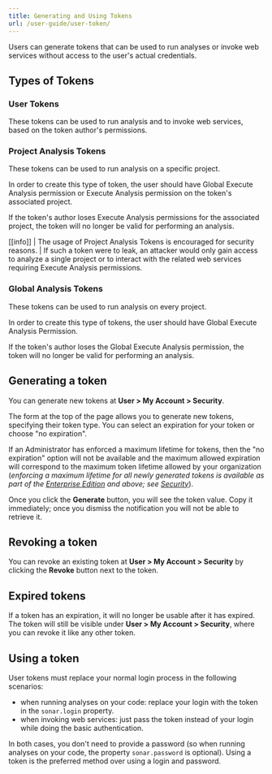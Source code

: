 ```yaml
---
title: Generating and Using Tokens
url: /user-guide/user-token/
---
```


Users can generate tokens that can be used to run analyses or invoke web services without access to the user's actual credentials.

## Types of Tokens

### User Tokens
These tokens can be used to run analysis and to invoke web services, based on the token author's permissions.

### Project Analysis Tokens
These tokens can be used to run analysis on a specific project. 

In order to create this type of token, the user should have Global Execute Analysis permission or Execute Analysis permission on the token's associated project.

If the token's author loses Execute Analysis permissions for the associated project, the token will no longer be valid for performing an
analysis.

[[info]]
| The usage of Project Analysis Tokens is encouraged for security reasons.
| If such a token were to leak, an attacker would only gain access to analyze a single project or to interact with the related web services requiring Execute Analysis permissions.


### Global Analysis Tokens
These tokens can be used to run analysis on every project.

In order to create this type of tokens, the user should have Global Execute Analysis Permission.

If the token's author loses the Global Execute Analysis permission, the token will no longer be valid for performing an analysis.

## Generating a token

You can generate new tokens at **User > My Account > Security**.

The form at the top of the page allows you to generate new tokens, specifying their token type. You can select an expiration for your token or choose "no expiration".

If an Administrator has enforced a maximum lifetime for tokens, then the "no expiration" option will not be available and the maximum allowed expiration will correspond to the maximum token lifetime allowed by your organization (*enforcing a maximum lifetime for all newly generated tokens is available as part of the [Enterprise Edition](https://redirect.sonarsource.com/editions/enterprise.html) and above; see [Security](/instance-administration/security/)*).

Once you click the **Generate** button, you will see the token value. Copy it immediately; once you dismiss the notification you will not be able to retrieve it.

## Revoking a token

You can revoke an existing token at **User > My Account > Security** by clicking the **Revoke** button next to the token.

## Expired tokens

If a token has an expiration, it will no longer be usable after it has expired. The token will still be visible under **User > My Account > Security**, where you can revoke it like any other token.

## Using a token

User tokens must replace your normal login process in the following scenarios:

* when running analyses on your code: replace your login with the token in the `sonar.login` property. 
* when invoking web services: just pass the token instead of your login while doing the basic authentication.

In both cases, you don't need to provide a password (so when running analyses on your code, the property `sonar.password` is optional). Using a token is the preferred method over using a login and password.

